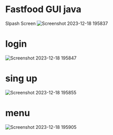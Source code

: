 # Fastfood GUI java
Slpash Screen
![Screenshot 2023-12-18 195837](https://github.com/rawazmansur/Fast-Food/assets/79192162/d44f37c5-fb45-4a54-9fe9-2e9856011834)
# login
![Screenshot 2023-12-18 195847](https://github.com/rawazmansur/Fast-Food/assets/79192162/fe7be109-4283-4109-9e13-3752cefc10e7)
# sing up
![Screenshot 2023-12-18 195855](https://github.com/rawazmansur/Fast-Food/assets/79192162/1c68fca0-e4b6-4ac9-94d9-6b1f7eceaeac)
# menu
![Screenshot 2023-12-18 195905](https://github.com/rawazmansur/Fast-Food/assets/79192162/2536680f-d200-4085-a6e4-4e7d29c69805)
